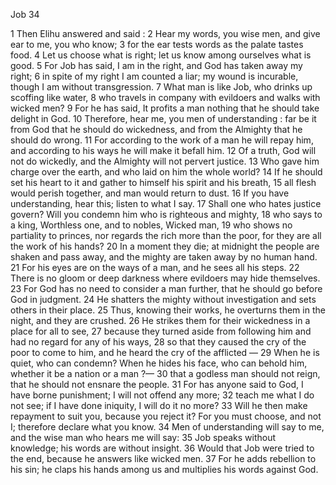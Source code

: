 Job 34

1	Then Elihu answered and said :
2	Hear my words, you wise men, and give ear to me, you who know;
3	for the ear tests words as the palate tastes food.
4	Let us choose what is right; let us know among ourselves what is good.
5	For Job has said, I am in the right, and God has taken away my right;
6	in spite of my right I am counted a liar; my wound is incurable, though I am without transgression.
7	What man is like Job, who drinks up scoffing like water,
8	who travels in company with evildoers and walks with wicked men?
9	For he has said, It profits a man nothing that he should take delight in God.
10	Therefore, hear me, you men of understanding : far be it from God that he should do wickedness, and from the Almighty that he should do wrong.
11	For according to the work of a man he will repay him, and according to his ways he will make it befall him.
12	Of a truth, God will not do wickedly, and the Almighty will not pervert justice.
13	Who gave him charge over the earth, and who laid on him the whole world?
14	If he should set his heart to it and gather to himself his spirit and his breath,
15	all flesh would perish together, and man would return to dust.
16	If you have understanding, hear this; listen to what I say.
17	Shall one who hates justice govern? Will you condemn him who is righteous and mighty,
18	who says to a king, Worthless one, and to nobles, Wicked man,
19	who shows no partiality to princes, nor regards the rich more than the poor, for they are all the work of his hands?
20	In a moment they die; at midnight the people are shaken and pass away, and the mighty are taken away by no human hand.
21	For his eyes are on the ways of a man, and he sees all his steps.
22	There is no gloom or deep darkness where evildoers may hide themselves.
23	For God has no need to consider a man further, that he should go before God in judgment.
24	He shatters the mighty without investigation and sets others in their place.
25	Thus, knowing their works, he overturns them in the night, and they are crushed.
26	He strikes them for their wickedness in a place for all to see,
27	because they turned aside from following him and had no regard for any of his ways,
28	so that they caused the cry of the poor to come to him, and he heard the cry of the afflicted —
29	When he is quiet, who can condemn? When he hides his face, who can behold him, whether it be a nation or a man ?—
30	that a godless man should not reign, that he should not ensnare the people.
31	For has anyone said to God, I have borne punishment; I will not offend any more;
32	teach me what I do not see; if I have done iniquity, I will do it no more?
33	Will he then make repayment to suit you, because you reject it? For you must choose, and not I; therefore declare what you know.
34	Men of understanding will say to me, and the wise man who hears me will say:
35	Job speaks without knowledge; his words are without insight.
36	Would that Job were tried to the end, because he answers like wicked men.
37	For he adds rebellion to his sin; he claps his hands among us and multiplies his words against God.

